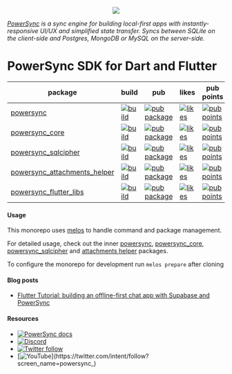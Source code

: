 <p align="center">
  <a href="https://www.powersync.com" target="_blank"><img src="https://github.com/powersync-ja/.github/assets/7372448/d2538c43-c1a0-4c47-9a76-41462dba484f"/></a>
</p>

_[PowerSync](https://www.powersync.com) is a sync engine for building local-first apps with instantly-responsive UI/UX and simplified state transfer. Syncs between SQLite on the client-side and Postgres, MongoDB or MySQL on the server-side._

# PowerSync SDK for Dart and Flutter

| package                                                                                                                        | build                                                                                                                                                                                          | pub                                                                                                                                    | likes                                                                                                                                            | pub points                                                                                                                                             |
|--------------------------------------------------------------------------------------------------------------------------------|------------------------------------------------------------------------------------------------------------------------------------------------------------------------------------------------|----------------------------------------------------------------------------------------------------------------------------------------|--------------------------------------------------------------------------------------------------------------------------------------------------|--------------------------------------------------------------------------------------------------------------------------------------------------------|
| [powersync](https://github.com/powersync-ja/powersync.dart/tree/main/packages/powersync)                                       | [![build](https://github.com/powersync-ja/powersync.dart/actions/workflows/check.yml/badge.svg?branch=main)](https://github.com/powersync-ja/powersync.dart/actions?query=workflow%3Apackages) | [![pub package](https://img.shields.io/pub/v/powersync.svg)](https://pub.dev/packages/powersync)                                       | [![likes](https://img.shields.io/pub/likes/powersync?logo=dart)](https://pub.dev/packages/powersync/score)                                       | [![pub points](https://img.shields.io/pub/points/powersync?logo=dart)](https://pub.dev/packages/powersync/score)                                       |
| [powersync_core](https://github.com/powersync-ja/powersync.dart/tree/main/packages/powersync_core)                             | [![build](https://github.com/powersync-ja/powersync.dart/actions/workflows/check.yml/badge.svg?branch=main)](https://github.com/powersync-ja/powersync.dart/actions?query=workflow%3Apackages) | [![pub package](https://img.shields.io/pub/v/powersync_core.svg)](https://pub.dev/packages/powersync_core)                             | [![likes](https://img.shields.io/pub/likes/powersync_core?logo=dart)](https://pub.dev/packages/powersync_core/score)                             | [![pub points](https://img.shields.io/pub/points/powersync_core?logo=dart)](https://pub.dev/packages/powersync_core/score)                             |
| [powersync_sqlcipher](https://github.com/powersync-ja/powersync.dart/tree/main/packages/powersync_sqlcipher)                   | [![build](https://github.com/powersync-ja/powersync.dart/actions/workflows/check.yml/badge.svg?branch=main)](https://github.com/powersync-ja/powersync.dart/actions?query=workflow%3Apackages) | [![pub package](https://img.shields.io/pub/v/powersync_sqlcipher.svg)](https://pub.dev/packages/powersync_sqlcipher)                   | [![likes](https://img.shields.io/pub/likes/powersync_sqlcipher?logo=dart)](https://pub.dev/packages/powersync_sqlcipher/score)                   | [![pub points](https://img.shields.io/pub/points/powersync_sqlcipher?logo=dart)](https://pub.dev/packages/powersync_sqlcipher/score)                   |
| [powersync_attachments_helper](https://github.com/powersync-ja/powersync.dart/tree/main/packages/powersync_attachments_helper) | [![build](https://github.com/powersync-ja/powersync.dart/actions/workflows/check.yml/badge.svg?branch=main)](https://github.com/powersync-ja/powersync.dart/actions?query=workflow%3Apackages) | [![pub package](https://img.shields.io/pub/v/powersync_attachments_helper.svg)](https://pub.dev/packages/powersync_attachments_helper) | [![likes](https://img.shields.io/pub/likes/powersync_attachments_helper?logo=dart)](https://pub.dev/packages/powersync_attachments_helper/score) | [![pub points](https://img.shields.io/pub/points/powersync_attachments_helper?logo=dart)](https://pub.dev/packages/powersync_attachments_helper/score) |
| [powersync_flutter_libs](https://github.com/powersync-ja/powersync.dart/tree/main/packages/powersync_flutter_libs)             | [![build](https://github.com/powersync-ja/powersync.dart/actions/workflows/check.yml/badge.svg?branch=main)](https://github.com/powersync-ja/powersync.dart/actions?query=workflow%3Apackages) | [![pub package](https://img.shields.io/pub/v/powersync_flutter_libs.svg)](https://pub.dev/packages/powersync_flutter_libs)             | [![likes](https://img.shields.io/pub/likes/powersync_flutter_libs?logo=dart)](https://pub.dev/packages/powersync_flutter_libs/score)             | [![pub points](https://img.shields.io/pub/points/powersync_flutter_libs?logo=dart)](https://pub.dev/packages/powersync_flutter_libs/score)             |

#### Usage

This monorepo uses [melos](https://melos.invertase.dev/) to handle command and package management.

For detailed usage, check out the inner [powersync](https://github.com/powersync-ja/powersync.dart/tree/main/packages/powersync), [powersync_core](https://github.com/powersync-ja/powersync.dart/tree/main/packages/powersync_core), [powersync_sqlcipher](https://github.com/powersync-ja/powersync.dart/tree/main/packages/powersync_sqlcipher) and [attachments helper](https://github.com/powersync-ja/powersync.dart/tree/main/packages/powersync_attachments_helper) packages.

To configure the monorepo for development run `melos prepare` after cloning

#### Blog posts

- [Flutter Tutorial: building an offline-first chat app with Supabase and PowerSync](https://www.powersync.com/blog/flutter-tutorial-building-an-offline-first-chat-app-with-supabase-and-powersync)

#### Resources

- [![PowerSync docs](https://img.shields.io/badge/documentation-powersync.com-green.svg?label=flutter%20docs)](https://docs.powersync.com/client-sdk-references/flutter)
- [![Discord](https://img.shields.io/discord/1138230179878154300?style=social&logo=discord&logoColor=%235865f2&label=Join%20Discord%20server)](https://discord.gg/powersync)
- [![Twitter follow](https://img.shields.io/twitter/follow/powersync?label=PowerSync&style=social)](https://twitter.com/intent/follow?screen_name=powersync_)
- [![YouTube](https://img.shields.io/youtube/channel/subscribers/UCSDdZvrZuizmc2EMBuTs2Qg?style=social&label=YouTube%20%40powersync_)](https://twitter.com/intent/follow?screen_name=powersync_)
